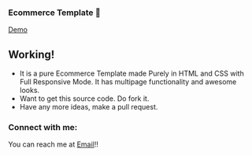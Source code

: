### Ecommerce Template 👋

[Demo](https://samwitadhikary.github.io/Ecommerce/)

## Working!
- It is a pure Ecommerce Template made Purely in HTML and CSS with Full Responsive Mode. It has multipage functionality and awesome looks.
- Want to get this source code. Do fork it. 
- Have any more ideas, make a pull request.

### Connect with me:

You can reach me at [Email](williamobi818@gmail.com)!!